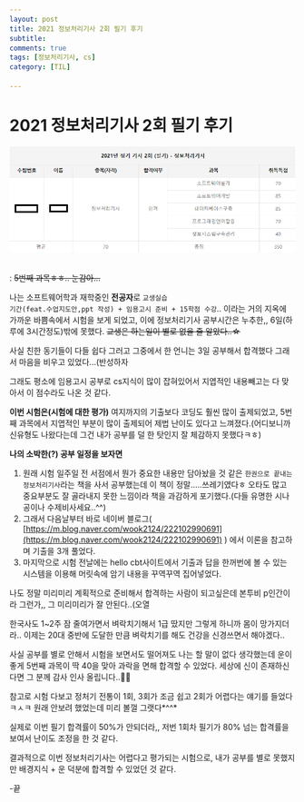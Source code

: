 ```yaml
---
layout: post
title: 2021 정보처리기사 2회 필기 후기
subtitle: 
comments: true
tags: [정보처리기사, cs]
category: [TIL]

---
```


# 2021 정보처리기사 2회 필기 후기

![enter image description here](https://github.com/s2uyeoii/s2uyeoii.github.io/blob/master/assets/img/%E3%85%8B%E3%85%8B.png?raw=true)
<br>
<br>

: ~~5번째 과목ㅎㅎ.. 눈감아...~~

나는 소프트웨어학과 재학중인 <strong>전공자</strong>로 <code>교생실습 기간(feat.수업지도안,ppt 작성) + 임용고시 준비 + 15학점 수강</code>.. 이라는 거의 지옥에 가까운 바쁨속에서 시험을 보게 되었고, 이에 정보처리기사 공부시간은 누추한,, 6일(하루에 3시간정도)밖에 못했다. ~~교생은 하는일이 별로 없을 줄 알았다..☆~~

사실 친한 동기들이 다들 쉽다 그러고 그중에서 한 언니는 3일 공부해서 합격했다 그래서 마음을 비우고 있었다...(반성하자

그래도 평소에 임용고시 공부로 cs지식이 많이 잡혀있어서 지엽적인 내용빼고는 다 맞아서 이 점수라도 나온 것 같다.

<strong>이번 시험은(시험에 대한 평가)</strong> 여지까지의 기출보다 코딩도 훨씬 많이 출제되었고, 5번째 과목에서 지엽적인 부분이 많이 출제되어 제법 난이도 있다고 느껴졌다.(어디보니까 신유형도 나왔다는데 그건 내가 공부를 덜 한 탓인지 잘 체감하지 못했다ㅋㅎ)

<strong>나의 소박한(?) 공부 일정을 보자면</strong>

1. 원래 시험 일주일 전 서점에서 뭔가 중요한 내용만 담아놨을 것 같은 <code>한권으로 끝내는 정보처리기사</code>라는 책을 사서 공부했는데 이 책이 정말.....쓰레기였다ㅎ 오타도 많고 중요부분도 잘 골라내지 못한 느낌이라 책을 과감하게 포기했다.(다들 유명한 시나공이나 수제비사세요..^^)
2. 그래서 다음날부터 바로 네이버 블로그( [https://m.blog.naver.com/wook2124/222102990691](https://m.blog.naver.com/wook2124/222102990691) ) 에서 이론을 참고하며 기출을 3개 풀었다. 
3. 마지막으로 시험 전날에는 hello cbt사이트에서 기출과 답을 한꺼번에 볼 수 있는 시스템을 이용해 머릿속에 암기 내용을 꾸역꾸역 집어넣었다.

나도 정말 미리미리 계획적으로 준비해서 합격하는 사람이 되고싶은데 본투비 p인간이라 그런가,, 그 미리미리가 잘 안된다..(오열

한국사도 1~2주 잠 줄여가면서 벼락치기해서 1급 땄지만 그렇게 하니까 몸이 망가지더라.. 이제는 20대 중반에 도달한 만큼 벼락치기를 해도 건강을 신경쓰면서 해야겠다..
 
사실 공부를 별로 안해서 시험을 보면서도 떨어져도 나는 할 말이 없다 생각했는데 운이 좋게 5번째 과목이 딱 40을 맞아 과락을 면해 합격할 수 있었다. 세상에 신이 존재하신다면 그 분께 감사 인사 올립니다..🙇‍♀️

참고로 시험 다보고 정처기 전통이 1회, 3회가 조금 쉽고 2회가 어렵다는 얘기를 들었다ㅋㅅㅋ 원래 안보려 했었는데 미리 볼껄 그랫다*^^*

실제로 이번 필기 합격률이 50%가 안되더라,, 저번 1회차 필기가 80% 넘는 합격률을 보여서 난이도 조정을 한 것 같다.

결과적으로 이번 정보처리기사는 어렵다고 평가되는 시험으로, 내가 공부를 별로 못했지만 배경지식 + 운 덕분에 합격할 수 있었던 것 같다. 

-끝
